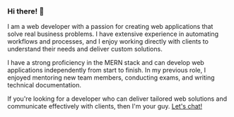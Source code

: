 ### Hi there! 👋

I am a web developer with a passion for creating web applications that solve real business problems. I have extensive experience in automating workflows and processes, and I enjoy working directly with clients to understand their needs and deliver custom solutions.

I have a strong proficiency in the MERN stack and can develop web applications independently from start to finish. In my previous role, I enjoyed mentoring new team members, conducting exams, and writing technical documentation.

If you're looking for a developer who can deliver tailored web solutions and communicate effectively with clients, then I'm your guy. [Let's chat!](https://t.me/Alex_Conglomerate)